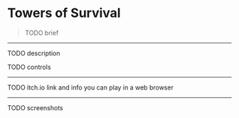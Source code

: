 # Towers of Survival

> TODO brief

---

TODO description

TODO controls

---

TODO itch.io link and info you can play in a web browser

---

TODO screenshots

